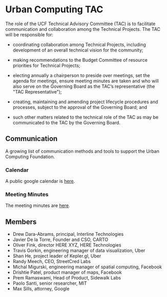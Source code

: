 # Urban Computing TAC

The role of the UCF Technical Advisory Committee (TAC) is to facilitate communication and collaboration among the Technical Projects. The TAC will be responsible for:

* coordinating collaboration among Technical Projects, including development of an overall technical vision for the community;

* making recommendations to the Budget Committee of resource priorities for Technical Projects;

* electing annually a chairperson to preside over meetings, set the agenda for meetings, ensure meeting minutes are taken and who will also serve on the Governing Board as the TAC’s representative (the "TAC Representative");

* creating, maintaining and amending project lifecycle procedures and processes, subject to the approval of the Governing Board; and

* such other matters related to the technical role of the TAC as may be communicated to the TAC by the Governing Board.

## Communication

A growing list of communication methods and tools to support the Urban Computing Foundation.

### Calendar

A public google calendar is [here](https://calendar.google.com/calendar/embed?src=u14oiv0c9rh7nv93jke7ehgr68%40group.calendar.google.com&ctz=America%2FChicago).

### Meeting Minutes

The meeting minutes are [here](https://docs.google.com/document/d/1ScXoO3urg-iOB26OSvz4VjMR2SNVLd-aA8yhgvvq8Bs/edit#).

## Members

* Drew Dara-Abrams, principal, Interline Technologies
* Javier De la Torre, Founder and CSO, CARTO
* Oliver Fink, director HERE XYZ, HERE Technologies
* Travis Gorkin, engineering manager of data visualization, Uber
* Shan He, project leader of Kepler.gl, Uber
* Randy Meech, CEO, StreetCred Labs
* Michal Migurski, engineering manager of spatial computing, Facebook
* Drishtie Patel, product manager of maps, Facebook
* Prem Ramaswami, Head of Product, Sidewalk Labs
* Paolo Santi, senior researcher, MIT
* Max Sills, attorney, Google
